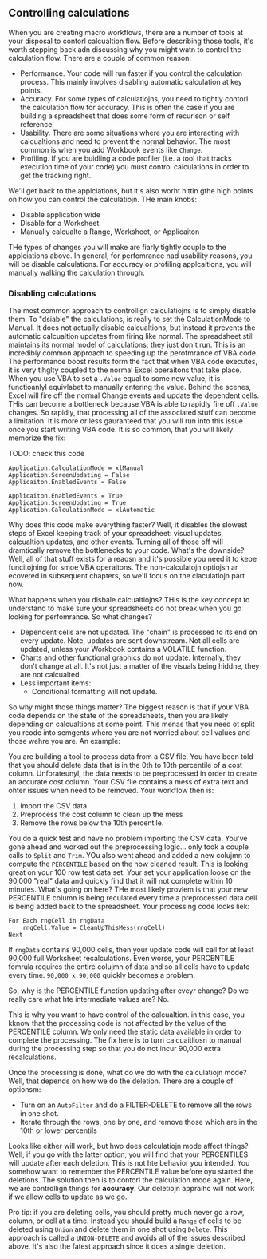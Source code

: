 ## Controlling calculations

When you are creating macro workflows, there are a number of tools at your disposal to contorl calcualtion flow. Before describing those tools, it's worth stepping back adn discussing why you might watn to control the calculation flow. There are a couple of common reason:

- Performance. Your code will run faster if you control the calculation process. This mainly involves disabling automatic calculation at key points.
- Accuracy. For some types of calculatiojns, you need to tightly contorl the calculation flow for accuracy. This is often the case if you are building a spreadsheet that does some form of recurison or self reference.
- Usability. There are some situations where you are interacting with calcualtions and need to prevent the normal behavior. The most common is when you add Workbook events like `Change`.
- Profiling. If you are buidling a code profiler (i.e. a tool that tracks execution time of your code) you must control calculations in order to get the tracking right.

We'll get back to the applciations, but it's also worht hittin gthe high points on how you can control the calculatiojn. THe main knobs:

- Disable application wide
- Disable for a Worksheet
- Manually calcualte a Range, Worksheet, or Applicaiton

THe types of changes you will make are fiarly tightly couple to the applciations above. In general, for perfomrance nad usability reasons, you will be disable calculations. For accuracy or profiling applcaitions, you will manually walking the calculation through.

### Disabling calculations

The most common approach to controllign calculatiojns is to simply disable them. To "dsiable" the calculations, is really to set the CalculationMode to Manual. It does not actually disable calcualtions, but instead it prevents the automatic calcualtion updates from firing like normal. The spreadsheet still maintains its normal model of calculations; they just don't run. This is an incredibly common approach to speeding up the perofmrance of VBA code. The performance boost results form the fact that when VBA code executes, it is very tihglty coupled to the normal Excel operaitons that take place. When you use VBA to set a `.Value` equal to some new value, it is functioanlyl equivlabet to manually entering the value. Behind the scenes, Excel will fire off the normal Change events and update the dependent cells. THis can become a bottleneck because VBA is able to rapidly fire off `.Value` changes. So rapidly, that processing all of the associated stuff can become a limitation. It is more or less gauranteed that you will run into this issue once you start writing VBA code. It is so common, that you will likely memorize the fix:

TODO: check this code

```vba
Application.CalculationMode = xlManual
Application.ScreenUpdating = False
Applicaiton.EnabledEvents = False

Applicaiton.EnabledEvents = True
Application.ScreenUpdating = True
Application.CalculationMode = xlAutomatic
```

Why does this code make everything faster? Well, it disables the slowest steps of Excel keeping track of your spreadsheet: visual updates, calcualtion updates, and other events. Turning all of those off will dramtically remove the bottlenecks to your code. What's the downside? Well, all of that stuff exists for a reaosn and it's possible you need it to kepe funcitojning for smoe VBA operaitons. The non-calculatojn optiojsn ar ecovered in subsequent chapters, so we'll focus on the claculatiojn part now.

What happens when you disbale calcualtiojns? THis is the key concept to understand to make sure your spreadsheets do not break when you go looking for perfomrance. So what changes?

- Dependent cells are not updated. The "chain" is processed to its end on every update. Note, updates are sent downstream. Not all cells are updated, unless your Workbook contains a VOLATILE function.
- Charts and other functional graphics do not update. Internally, they don't change at all. It's not just a matter of the visuals being hiddne, they are not calcualted.
- Less important items:
  - Conditional formatting will not update.

So why might those things matter? The biggest reason is that if your VBA code depends on the state of the spreadsheets, then you are likely depending on calcualtions at some point. This menas that you need ot split you rcode into semgents where you are not worried about cell values and those wehre you are. An example:

You are building a tool to process data from a CSV file. You have been told that you should delete data that is in the 0th to 10th percentile of a cost column. Unforateunyl, the data needs to be preprocessed in order to create an accurate cost column. Your CSV file contains a mess of extra text and ohter issues when need to be removed. Your workflow then is:

1. Import the CSV data
2. Preprocess the cost column to clean up the mess
3. Remove the rows below the 10th percentile.

You do a quick test and have no problem importing the CSV data. You've gone ahead and worked out the preprocessing logic... only took a couple calls to `Split` and `Trim`. YOu also went ahead and added a new colujmn to compute the `PERCENTILE` based on the now cleaned result. This is looking great on your 100 row test data set. Your set your application loose on the 90,000 "real" data and quickly find that it will not complete within 10 minutes. What's going on here? THe most likely provlem is that your new PERCENTILE column is being reculated every time a preprocessed data cell is being added back to the spreadsheet. Your processing code looks liek:

```vba
For Each rngCell in rngData
    rngCell.Value = CleanUpThisMess(rngCell)
Next
```

If `rngData` contains 90,000 cells, then your update code will call for at least 90,000 full Worksheet recalculations. Even worse, your PERCENTILE fomrula requires the entire colujmn of data and so all cells have to update every time. `90,000 x 90,000` quickly becomes a problem.

So, why is the PERCENTILE function updating after eveyr change? Do we really care what hte intermediate values are? No.

This is why you want to have control of the calcualtion. in this case, you kknow that the processing code is not affected by the value of the PERCENTILE column. We only need the static data available in order to complete the processing. The fix here is to turn calcuaitliosn to manual during the processing step so that you do not incur 90,000 extra recalculations.

Once the processing is done, what do we do with the calculatiojn mode? Well, that depends on how we do the deletion. There are a couple of optionsm:

- Turn on an `AutoFilter` and do a FILTER-DELETE to remove all the rows in one shot.
- Iterate through the rows, one by one, and remove those which are in the 10th or lower percentils

Looks like either will work, but hwo does calculatiojn mode affect things? Well, if you go with the latter option, you will find that your PERCENTILES will update after each deletion. This is not hte behavior you intended. You somehow want to remember the PERCENTILE value before oyu started the deletions. The solution then is to contorl the calculation mode again. Here, we are controllign things for **accuracy**. Our deletiojn appraihc will not work if we allow cells to update as we go.

Pro tip: if you are deleting cells, you should pretty much never go a row, column, or cell at a time. Instead you should build a `Range` of cells to be deleted using `Union` and delete them in one shot using `Delete`. This approach is called a `UNION-DELETE` and avoids all of the issues described above. It's also the fatest approach since it does a single deletion.
